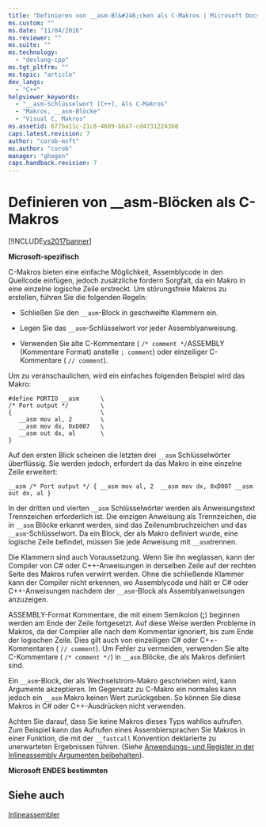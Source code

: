 ```yaml
---
title: "Definieren von __asm-Bl&#246;cken als C-Makros | Microsoft Docs"
ms.custom: ""
ms.date: "11/04/2016"
ms.reviewer: ""
ms.suite: ""
ms.technology: 
  - "devlang-cpp"
ms.tgt_pltfrm: ""
ms.topic: "article"
dev_langs: 
  - "C++"
helpviewer_keywords: 
  - "__asm-Schlüsselwort [C++], Als C-Makros"
  - "Makros, __asm-Blöcke"
  - "Visual C, Makros"
ms.assetid: 677ba11c-21c8-4609-bba7-cd47312243b0
caps.latest.revision: 7
author: "corob-msft"
ms.author: "corob"
manager: "ghogen"
caps.handback.revision: 7
---
```

# Definieren von __asm-Bl&#246;cken als C-Makros
[!INCLUDE[vs2017banner](../../assembler/inline/includes/vs2017banner.md)]

**Microsoft\-spezifisch**  
  
 C\-Makros bieten eine einfache Möglichkeit, Assemblycode in den Quellcode einfügen, jedoch zusätzliche fordern Sorgfalt, da ein Makro in eine einzelne logische Zeile erstreckt.  Um störungsfreie Makros zu erstellen, führen Sie die folgenden Regeln:  
  
-   Schließen Sie den `__asm`\-Block in geschweifte Klammern ein.  
  
-   Legen Sie das `__asm`\-Schlüsselwort vor jeder Assemblyanweisung.  
  
-   Verwenden Sie alte C\-Kommentare \( `/* comment */`ASSEMBLY \(Kommentare Format\) anstelle `; comment`\) oder einzeiliger C\-Kommentare \( `// comment`\).  
  
 Um zu veranschaulichen, wird ein einfaches folgenden Beispiel wird das Makro:  
  
```  
#define PORTIO __asm      \  
/* Port output */         \  
{                         \  
   __asm mov al, 2        \  
   __asm mov dx, 0xD007   \  
   __asm out dx, al       \  
}  
```  
  
 Auf den ersten Blick scheinen die letzten drei `__asm` Schlüsselwörter überflüssig.  Sie werden jedoch, erfordert da das Makro in eine einzelne Zeile erweitert:  
  
```  
__asm /* Port output */ { __asm mov al, 2  __asm mov dx, 0xD007 __asm out dx, al }  
```  
  
 In der dritten und vierten `__asm` Schlüsselwörter werden als Anweisungstext Trennzeichen erforderlich ist.  Die einzigen Anweisung als Trennzeichen, die in `__asm` Blöcke erkannt werden, sind das Zeilenumbruchzeichen und das `__asm`\-Schlüsselwort.  Da ein Block, der als Makro definiert wurde, eine logische Zeile befindet, müssen Sie jede Anweisung mit `__asm`trennen.  
  
 Die Klammern sind auch Voraussetzung.  Wenn Sie ihn weglassen, kann der Compiler von C\# oder C\+\+\-Anweisungen in derselben Zeile auf der rechten Seite des Makros rufen verwirrt werden.  Ohne die schließende Klammer kann der Compiler nicht erkennen, wo Assemblycode und hält er C\# oder C\+\+\-Anweisungen nachdem der `__asm`\-Block als Assemblyanweisungen anzuzeigen.  
  
 ASSEMBLY\-Format Kommentare, die mit einem Semikolon \(**;**\) beginnen werden am Ende der Zeile fortgesetzt.  Auf diese Weise werden Probleme in Makros, da der Compiler alle nach dem Kommentar ignoriert, bis zum Ende der logischen Zeile.  Dies gilt auch von einzeiligen C\# oder C\+\+\-Kommentaren \( `// comment`\).  Um Fehler zu vermeiden, verwenden Sie alte C\-Kommentare \( `/* comment */`\) in `__asm` Blöcke, die als Makros definiert sind.  
  
 Ein `__asm`\-Block, der als Wechselstrom\-Makro geschrieben wird, kann Argumente akzeptieren.  Im Gegensatz zu C\-Makro ein normales kann jedoch ein `__asm` Makro keinen Wert zurückgeben.  So können Sie diese Makros in C\# oder C\+\+\-Ausdrücken nicht verwenden.  
  
 Achten Sie darauf, dass Sie keine Makros dieses Typs wahllos aufrufen.  Zum Beispiel kann das Aufrufen eines Assemblersprachen Sie Makros in einer Funktion, die mit der `__fastcall` Konvention deklarierte zu unerwarteten Ergebnissen führen.  \(Siehe [Anwendungs\- und Register in der Inlineassembly Argumenten beibehalten](../../assembler/inline/using-and-preserving-registers-in-inline-assembly.md)\).  
  
 **Microsoft ENDES bestimmten**  
  
## Siehe auch  
 [Inlineassembler](../../assembler/inline/inline-assembler.md)